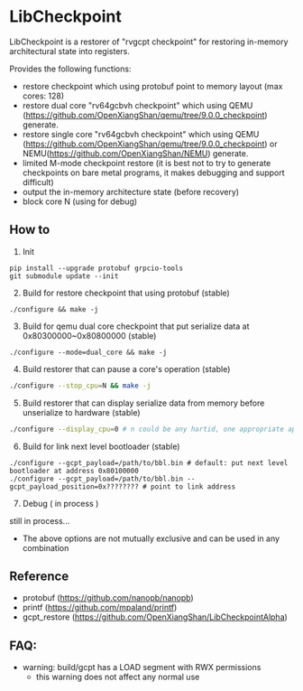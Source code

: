 # LibCheckpoint

LibCheckpoint is a restorer of "rvgcpt checkpoint" for restoring in-memory architectural state into registers.

Provides the following functions:
- restore checkpoint which using protobuf point to memory layout (max cores: 128)
- restore dual core "rv64gcbvh checkpoint" which using QEMU (https://github.com/OpenXiangShan/qemu/tree/9.0.0_checkpoint) generate.
- restore single core "rv64gcbvh checkpoint" which using QEMU (https://github.com/OpenXiangShan/qemu/tree/9.0.0_checkpoint) or NEMU(https://github.com/OpenXiangShan/NEMU) generate.
- limited M-mode checkpoint restore (it is best not to try to generate checkpoints on bare metal programs, it makes debugging and support difficult)
- output the in-memory architecture state (before recovery)
- block core N (using for debug)

## How to

1. Init
```
pip install --upgrade protobuf grpcio-tools
git submodule update --init
```

2. Build for restore checkpoint that using protobuf (stable)
```
./configure && make -j
```

3. Build for qemu dual core checkpoint that put serialize data at 0x80300000~0x80800000 (stable)
```
./configure --mode=dual_core && make -j

```

4. Build restorer that can pause a core's operation (stable)
```bash
./configure --stop_cpu=N && make -j
```

5. Build restorer that can display serialize data from memory before unserialize to hardware (stable)
```bash
./configure --display_cpu=0 # n could be any hartid, one appropriate approach is to suspend one of the cores in a dual-core checkpoint and output the serialized data from the other core
```

6. Build for link next level bootloader (stable)
```
./configure --gcpt_payload=/path/to/bbl.bin # default: put next level bootloader at address 0x80100000
./configure --gcpt_payload=/path/to/bbl.bin --gcpt_payload_position=0x???????? # point to link address
```

7. Debug ( in process )

still in process...

- The above options are not mutually exclusive and can be used in any combination

## Reference
- protobuf (https://github.com/nanopb/nanopb)
- printf (https://github.com/mpaland/printf)
- gcpt_restore (https://github.com/OpenXiangShan/LibCheckpointAlpha)

## FAQ:
- warning: build/gcpt has a LOAD segment with RWX permissions
    - this warning does not affect any normal use
